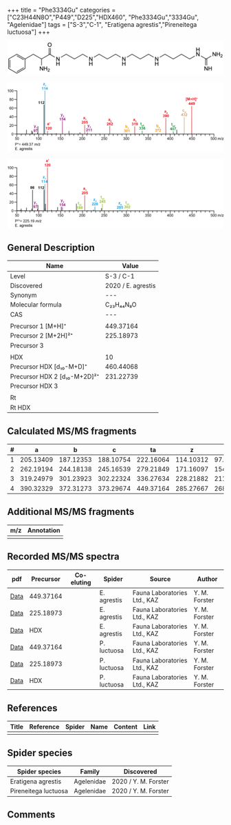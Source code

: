 +++
title = "Phe3334Gu"
categories = ["C23H44N8O","P449","D225","HDX460",
"Phe3334Gu","3334Gu",
"Agelenidae"]
tags = ["S-3","C-1",
"Eratigena agrestis","Pireneitega luctuosa"]
+++

![](/img/Phe3334Gu.png)

![](/img_MSMS/449_Phe3334Gu_Ea.png?classes=border)

![](/img_MSMS/449_Phe3334Gu_Ea_2.png?classes=border)

## General Description

| Name                       | Value              |
|----------------------------|--------------------|
| Level                      | S-3 / C-1          |
| Discovered                 | 2020 / E. agrestis |
| Synonym                    | ---                |
| Molecular formula          | C₂₃H₄₄N₈O                   |
| CAS                        | ---                |
|                            |                    |
| Precursor 1 [M+H]⁺         | 449.37164                   |
| Precursor 2 [M+2H]²⁺       | 225.18973                   |
| Precursor 3                |                    |
|                            |                    |
| HDX                        | 10                   |
| Precursor HDX   [d₁₀-M+D]⁺   | 460.44068                   |
| Precursor HDX 2 [d₁₀-M+2D]²⁺ | 231.22739                   |
| Precursor HDX 3            |                    |
|                            |                    |
| Rt                         |                    |
| Rt HDX                     |                    |

## Calculated MS/MS fragments

| # | a         | b         | c         | ta        | z         | y         | tz        |
|---|-----------|-----------|-----------|-----------|-----------|-----------|-----------|
| 1 | 205.13409 | 187.12353 | 188.10754 | 222.16064 | 114.10312 | 97.07657 | 131.12967 |
| 2 | 262.19194 | 244.18138 | 245.16539 | 279.21849 | 171.16097 | 154.13442 | 188.18752 |
| 3 | 319.24979 | 301.23923 | 302.22324 | 336.27634 | 228.21882 | 211.19227 | 245.24537 |
| 4 | 390.32329 | 372.31273 | 373.29674 | 449.37164 | 285.27667 | 268.25012 | 302.30322 |

## Additional MS/MS fragments

| m/z | Annotation |
|-----|------------|
|     |            |

## Recorded MS/MS spectra

| pdf                                             | Precursor | Co-eluting | Spider      | Source                       | Author        |
|-------------------------------------------------|-----------|------------|-------------|------------------------------|---------------|
| [Data](/pdf/E-agrestis/449_Phe3334Gu_Ea.pdf)   | 449.37164 |            | E. agrestis | Fauna Laboratories Ltd., KAZ | Y. M. Forster |
| [Data](/pdf/E-agrestis/449_Phe3334Gu_Ea_2.pdf)   | 225.18973 |            | E. agrestis | Fauna Laboratories Ltd., KAZ | Y. M. Forster |
| [Data](/pdf/E-agrestis/449_Phe3334Gu_Ea_HDX.pdf)   | HDX |            | E. agrestis | Fauna Laboratories Ltd., KAZ | Y. M. Forster |
| [Data](/pdf/P-luctuosa/449_Phe3334Gu_Pl.pdf) | 449.37164 |           | P. luctuosa | Fauna Laboratories Ltd., KAZ | Y. M. Forster |
| [Data](/pdf/P-luctuosa/449_Phe3334Gu_Pl_2.pdf) | 225.18973 |           | P. luctuosa | Fauna Laboratories Ltd., KAZ | Y. M. Forster |
| [Data](/pdf/P-luctuosa/449_Phe3334Gu_Pl_HDX.pdf) | HDX |           | P. luctuosa | Fauna Laboratories Ltd., KAZ | Y. M. Forster |

## References

| Title | Reference | Spider | Name | Content | Link |
|-------|-----------|--------|------|---------|------|
|       |           |        |      |         |      |

## Spider species

| Spider species     | Family     | Discovered           |
|--------------------|------------|----------------------|
| Eratigena agrestis | Agelenidae | 2020 / Y. M. Forster |
| Pireneitega luctuosa | Agelenidae | 2020 / Y. M. Forster |

## Comments